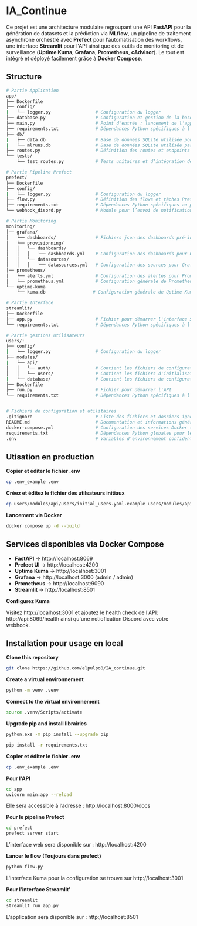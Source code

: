 # IA_Continue

Ce projet est une architecture modulaire regroupant une API **FastAPI** pour la génération de datasets et la prédiction via **MLflow**, un pipeline de traitement asynchrone orchestré avec **Prefect** pour l’automatisation des workflows, une interface **Streamlit** pour l'API ainsi que des outils de monitoring et de surveillance (**Uptime Kuma**, **Grafana**, **Prometheus**, **cAdvisor**). Le tout est intégré et déployé facilement grâce à **Docker Compose**.

## Structure

```sh
# Partie Application
app/
├── Dockerfile
├── config/
|   └── logger.py                 # Configuration du logger
├── database.py                   # Configuration et gestion de la base de données SQLite
├── main.py                       # Point d'entrée : lancement de l'application FastAPI
├── requirements.txt              # Dépendances Python spécifiques à l'application FastAPI
├── db/
|   ├── data.db                   # Base de données SQLite utilisée pour stocker les datasets générés
|   └── mlruns.db                 # Base de données SQLite utilisée par MLflow pour suivre les expériences
├── routes.py                     # Définition des routes et endpoints de l'API FastAPI
└── tests/
    └── test_routes.py            # Tests unitaires et d’intégration des routes FastAPI

# Partie Pipeline Prefect
prefect/
├── Dockerfile
├── config/
|   └── logger.py                 # Configuration du logger
├── flow.py                       # Définition des flows et tâches Prefect (pipeline asynchrone)
├── requirements.txt              # Dépendances Python spécifiques au pipeline Prefect
└── webhook_disord.py             # Module pour l’envoi de notifications Discord (webhooks)

# Partie Monitoring
monitoring/
│── grafana/
│   └── dashboards/               # Fichiers json des dashboards pré-installés
│   └── provisionning/
│   │   └── dashboards/
│   │   │   └── dashboards.yml    # Configuration des dashboards pour Grafana
│   │   └── datasources/
│   │   │   └── datasources.yml   # Configuration des sources pour Grafana
│── prometheus/
│   └── alerts.yml                # Configuration des alertes pour Prometheus
│   └── prometheus.yml            # Configuration générale de Prometheus
└── uptime-kuma
    └── kuma.db                  # Configuration générale de Uptime Kuma (sera généré à la première utilsation de Kuma)

# Partie Interface
streamlit/
├── Dockerfile
├── app.py                        # Fichier pour démarrer l'interface Streamlit
└── requirements.txt              # Dépendances Python spécifiques à l'application Streamlit

# Partie gestions utilisateurs
users/:
├── config/
|   └── logger.py                 # Configuration du logger
├── modules/
|   └── api/
│   │   └── auth/                 # Contient les fichiers de configuration de l'API
│   │   └── users/                # Contient les fichiers d'initialisations de l'application
|   └── database/                 # Contient les fichiers de configuration de la base donnée
├── Dockerfile
├── run.py                        # Fichier pour démarrer l'API
└── requirements.txt              # Dépendances Python spécifiques à l'application FastAPI


# Fichiers de configuration et utilitaires
.gitignore                        # Liste des fichiers et dossiers ignorés par Git
README.md                         # Documentation et informations générales du projet
docker-compose.yml                # Configuration des services Docker (FastAPI, Prefect, monitoring, etc.)
requirements.txt                  # Dépendances Python globales pour le développement (inclut app & prefect)
.env                              # Variables d’environnement confidentielles (ne pas partager)
```

## Utisation en production

**Copier et éditer le fichier .env**

```sh
cp .env_example .env
```

**Créez et éditez le fichier des utilsateurs initiaux**

```sh
cp users/modules/api/users/initial_users.yaml.example users/modules/api/users/initial_users.yaml
```

**Lancement via Docker**

```sh
docker compose up -d --build
```

## Services disponibles via Docker Compose

- **FastAPI** → http://localhost:8069
- **Prefect UI** → http://localhost:4200
- **Uptime Kuma** → http://localhost:3001
- **Grafana** → http://localhost:3000 (admin / admin)
- **Prometheus** → http://localhost:9090
- **Streamlit** → http://localhost:8501

**Configurez Kuma**

Visitez http://localhost:3001 et ajoutez le health check de l'API: http://api:8069/health ainsi qu'une notiofication Discord avec votre webhook.

## Installation pour usage en local

**Clone this repository**

```bash
git clone https://github.com/elpulpo0/IA_continue.git
```

**Create a virtual environnement**

```bash
python -m venv .venv
```

**Connect to the virtual environnement**

```bash
source .venv/Scripts/activate
```

**Upgrade pip and install librairies**

```bash
python.exe -m pip install --upgrade pip
```

```bash
pip install -r requirements.txt
```

**Copier et éditer le fichier .env**

```sh
cp .env_example .env
```

**Pour l'API**

```sh
cd app
uvicorn main:app --reload
```
Elle sera accessible à l’adresse : http://localhost:8000/docs

**Pour le pipeline Prefect**

```sh
cd prefect
prefect server start
```
L’interface web sera disponible sur : http://localhost:4200

**Lancer le flow (Toujours dans prefect)**

```sh
python flow.py
```

L'interface Kuma pour la configuration se trouve sur http://localhost:3001

**Pour l'interface Streamlit'**

```sh
cd streamlit
streamlit run app.py
```
L’application sera disponible sur : http://localhost:8501
